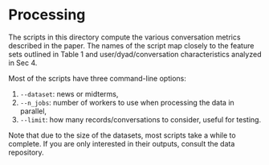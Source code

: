 # Processing
The scripts in this directory compute the various conversation metrics 
described in the paper. The names of the script map closely to the feature sets 
outlined in Table 1 and user/dyad/conversation characteristics analyzed in 
Sec 4.

Most of the scripts have three command-line options:
1. `--dataset`: news or midterms,
2. `--n_jobs`: number of workers to use when processing the data in parallel,
3. `--limit`: how many records/conversations to consider, useful for testing.

Note that due to the size of the datasets, most scripts take a while to 
complete. If you are only interested in their outputs, consult the data 
repository.
